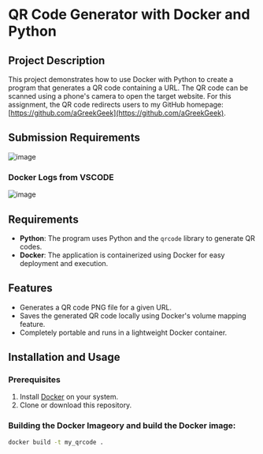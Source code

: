 # QR Code Generator with Docker and Python

## Project Description

This project demonstrates how to use Docker with Python to create a program that generates a QR code containing a URL. The QR code can be scanned using a phone's camera to open the target website. For this assignment, the QR code redirects users to my GitHub homepage: [https://github.com/aGreekGeek](https://github.com/aGreekGeek).

## Submission Requirements
![image](https://github.com/user-attachments/assets/e645208d-c65f-4a7f-a9e4-02c4a1f1b3e0)

### Docker Logs from VSCODE
![image](https://github.com/user-attachments/assets/c1e148e5-65bf-4d6a-857e-2ec9856be479)

## Requirements 

- **Python**: The program uses Python and the `qrcode` library to generate QR codes.
- **Docker**: The application is containerized using Docker for easy deployment and execution.

## Features

- Generates a QR code PNG file for a given URL.
- Saves the generated QR code locally using Docker's volume mapping feature.
- Completely portable and runs in a lightweight Docker container.

## Installation and Usage

### Prerequisites

1. Install [Docker](https://www.docker.com/get-started) on your system.
2. Clone or download this repository.

### Building the Docker Imageory and build the Docker image:

```bash
docker build -t my_qrcode .

